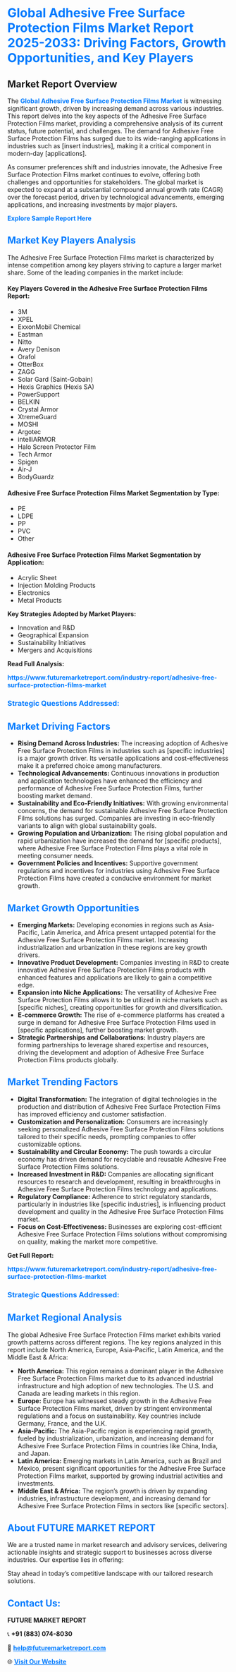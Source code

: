 <h1 style="color: #007BFF;">Global Adhesive Free Surface Protection Films Market Report 2025-2033: Driving Factors, Growth Opportunities, and Key Players</h1>

<section id="overview">
<h2>Market Report Overview</h2>
<p>The <a href="https://www.futuremarketreport.com/industry-report/adhesive-free-surface-protection-films-market" style="color: #007BFF; text-decoration: none;"><strong>Global Adhesive Free Surface Protection Films Market</strong></a> is witnessing significant growth, driven by increasing demand across various industries. This report delves into the key aspects of the Adhesive Free Surface Protection Films market, providing a comprehensive analysis of its current status, future potential, and challenges. The demand for Adhesive Free Surface Protection Films has surged due to its wide-ranging applications in industries such as [insert industries], making it a critical component in modern-day [applications].</p>
<p>As consumer preferences shift and industries innovate, the Adhesive Free Surface Protection Films market continues to evolve, offering both challenges and opportunities for stakeholders. The global market is expected to expand at a substantial compound annual growth rate (CAGR) over the forecast period, driven by technological advancements, emerging applications, and increasing investments by major players.</p>
</section>

<section id="overview">
<p><a href="https://www.futuremarketreport.com/request-sample/reportId=114706" style="color: #007BFF; text-decoration: none;"><strong>Explore Sample Report Here</strong></a></p>
</section>

<section id="key-players">
<h2 style="color: #007BFF;">Market Key Players Analysis</h2>
<p>The Adhesive Free Surface Protection Films market is characterized by intense competition among key players striving to capture a larger market share. Some of the leading companies in the market include:</p>
<h4>Key Players Covered in the Adhesive Free Surface Protection Films Report:</h4>
<ul><li>3M</li><li>XPEL</li><li>ExxonMobil Chemical</li><li>Eastman</li><li>Nitto</li><li>Avery Denison</li><li>Orafol</li><li>OtterBox</li><li>ZAGG</li><li>Solar Gard (Saint-Gobain)</li><li>Hexis Graphics (Hexis SA)</li><li>PowerSupport</li><li>BELKIN</li><li>Crystal Armor</li><li>XtremeGuard</li><li>MOSHI</li><li>Argotec</li><li>intelliARMOR</li><li>Halo Screen Protector Film</li><li>Tech Armor</li><li>Spigen</li><li>Air-J</li><li>BodyGuardz</li></ul>
<h4>Adhesive Free Surface Protection Films Market Segmentation by Type:</h4>
<ul><li>PE</li><li>LDPE</li><li>PP</li><li>PVC</li><li>Other</li></ul>

<h4>Adhesive Free Surface Protection Films Market Segmentation by Application:</h4>
<ul><li>Acrylic Sheet</li><li>Injection Molding Products</li><li>Electronics</li><li>Metal Products</li></ul>
<p><strong>Key Strategies Adopted by Market Players:</strong></p>
<ul>
<li>Innovation and R&D</li>
<li>Geographical Expansion</li>
<li>Sustainability Initiatives</li>
<li>Mergers and Acquisitions</li>
</ul>
</section>

<section>
<p><strong>Read Full Analysis: </strong></p><a href="https://www.futuremarketreport.com/industry-report/adhesive-free-surface-protection-films-market" style="color: #007BFF; text-decoration: none;"><strong>https://www.futuremarketreport.com/industry-report/adhesive-free-surface-protection-films-market</strong></a>
<h3 style="color: #007BFF;">Strategic Questions Addressed:</h3>
</section>

<section id="driving-factors">
<h2 style="color: #007BFF;">Market Driving Factors</h2>
<ul>
<li><strong>Rising Demand Across Industries:</strong> The increasing adoption of Adhesive Free Surface Protection Films in industries such as [specific industries] is a major growth driver. Its versatile applications and cost-effectiveness make it a preferred choice among manufacturers.</li>
<li><strong>Technological Advancements:</strong> Continuous innovations in production and application technologies have enhanced the efficiency and performance of Adhesive Free Surface Protection Films, further boosting market demand.</li>
<li><strong>Sustainability and Eco-Friendly Initiatives:</strong> With growing environmental concerns, the demand for sustainable Adhesive Free Surface Protection Films solutions has surged. Companies are investing in eco-friendly variants to align with global sustainability goals.</li>
<li><strong>Growing Population and Urbanization:</strong> The rising global population and rapid urbanization have increased the demand for [specific products], where Adhesive Free Surface Protection Films plays a vital role in meeting consumer needs.</li>
<li><strong>Government Policies and Incentives:</strong> Supportive government regulations and incentives for industries using Adhesive Free Surface Protection Films have created a conducive environment for market growth.</li>
</ul>
</section>

<section id="growth-opportunities">
<h2 style="color: #007BFF;">Market Growth Opportunities</h2>
<ul>
<li><strong>Emerging Markets:</strong> Developing economies in regions such as Asia-Pacific, Latin America, and Africa present untapped potential for the Adhesive Free Surface Protection Films market. Increasing industrialization and urbanization in these regions are key growth drivers.</li>
<li><strong>Innovative Product Development:</strong> Companies investing in R&D to create innovative Adhesive Free Surface Protection Films products with enhanced features and applications are likely to gain a competitive edge.</li>
<li><strong>Expansion into Niche Applications:</strong> The versatility of Adhesive Free Surface Protection Films allows it to be utilized in niche markets such as [specific niches], creating opportunities for growth and diversification.</li>
<li><strong>E-commerce Growth:</strong> The rise of e-commerce platforms has created a surge in demand for Adhesive Free Surface Protection Films used in [specific applications], further boosting market growth.</li>
<li><strong>Strategic Partnerships and Collaborations:</strong> Industry players are forming partnerships to leverage shared expertise and resources, driving the development and adoption of Adhesive Free Surface Protection Films products globally.</li>
</ul>
</section>

<section id="trending-factors">
<h2 style="color: #007BFF;">Market Trending Factors</h2>
<ul>
<li><strong>Digital Transformation:</strong> The integration of digital technologies in the production and distribution of Adhesive Free Surface Protection Films has improved efficiency and customer satisfaction.</li>
<li><strong>Customization and Personalization:</strong> Consumers are increasingly seeking personalized Adhesive Free Surface Protection Films solutions tailored to their specific needs, prompting companies to offer customizable options.</li>
<li><strong>Sustainability and Circular Economy:</strong> The push towards a circular economy has driven demand for recyclable and reusable Adhesive Free Surface Protection Films solutions.</li>
<li><strong>Increased Investment in R&D:</strong> Companies are allocating significant resources to research and development, resulting in breakthroughs in Adhesive Free Surface Protection Films technology and applications.</li>
<li><strong>Regulatory Compliance:</strong> Adherence to strict regulatory standards, particularly in industries like [specific industries], is influencing product development and quality in the Adhesive Free Surface Protection Films market.</li>
<li><strong>Focus on Cost-Effectiveness:</strong> Businesses are exploring cost-efficient Adhesive Free Surface Protection Films solutions without compromising on quality, making the market more competitive.</li>
</ul>
</section>

<section>
<p><strong>Get Full Report: </strong></p><a href="https://www.futuremarketreport.com/industry-report/adhesive-free-surface-protection-films-market" style="color: #007BFF; text-decoration: none;"><strong>https://www.futuremarketreport.com/industry-report/adhesive-free-surface-protection-films-market</strong></a>
<h3 style="color: #007BFF;">Strategic Questions Addressed:</h3>
</section>


<section id="regional-analysis">
<h2 style="color: #007BFF;">Market Regional Analysis</h2>
<p>The global Adhesive Free Surface Protection Films market exhibits varied growth patterns across different regions. The key regions analyzed in this report include North America, Europe, Asia-Pacific, Latin America, and the Middle East & Africa:</p>
<ul>
<li><strong>North America:</strong> This region remains a dominant player in the Adhesive Free Surface Protection Films market due to its advanced industrial infrastructure and high adoption of new technologies. The U.S. and Canada are leading markets in this region.</li>
<li><strong>Europe:</strong> Europe has witnessed steady growth in the Adhesive Free Surface Protection Films market, driven by stringent environmental regulations and a focus on sustainability. Key countries include Germany, France, and the U.K.</li>
<li><strong>Asia-Pacific:</strong> The Asia-Pacific region is experiencing rapid growth, fueled by industrialization, urbanization, and increasing demand for Adhesive Free Surface Protection Films in countries like China, India, and Japan.</li>
<li><strong>Latin America:</strong> Emerging markets in Latin America, such as Brazil and Mexico, present significant opportunities for the Adhesive Free Surface Protection Films market, supported by growing industrial activities and investments.</li>
<li><strong>Middle East & Africa:</strong> The region’s growth is driven by expanding industries, infrastructure development, and increasing demand for Adhesive Free Surface Protection Films in sectors like [specific sectors].</li>
</ul>
</section>

<footer>
<h2 style="color: #007BFF;">About FUTURE MARKET REPORT</h2>
<p>We are a trusted name in market research and advisory services, delivering actionable insights and strategic support to businesses across diverse industries. Our expertise lies in offering:</p>

<p>Stay ahead in today’s competitive landscape with our tailored research solutions.</p>

<h2 style="color: #007BFF;">Contact Us:</h2>
<p><strong>FUTURE MARKET REPORT</strong></p>
<p>📞 <strong>+91 (883) 074-8030</strong></p>
<p>📧 <strong><a href="mailto:help@futuremarketreport.com" style="color: #007BFF;">help@futuremarketreport.com</a></strong></p>
<p>🌐 <strong><a href="https://www.futuremarketreport.com/" style="color: #007BFF;">Visit Our Website</a></strong></p>
</footer>